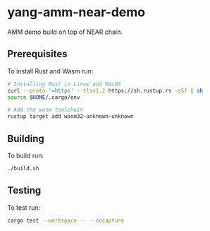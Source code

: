 # yang-amm-near-demo
AMM demo build on top of NEAR chain.

## Prerequisites
To install Rust and Wasm run:
```bash
# Installing Rust in Linux and MacOS
curl --proto '=https' --tlsv1.2 https://sh.rustup.rs -sSf | sh
source $HOME/.cargo/env

# Add the wasm toolchain
rustup target add wasm32-unknown-unknown
```

## Building
To build run:
```bash
./build.sh
```

## Testing
To test run:
```bash
cargo test --workspace -- --nocapture
```